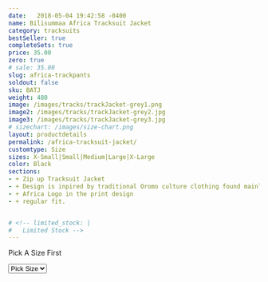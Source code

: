 ```yaml
---
date:   2018-05-04 19:42:58 -0400
name: Bilisummaa Africa Tracksuit Jacket
category: tracksuits
bestSeller: true
completeSets: true
price: 35.00
zero: true
# sale: 35.00
slug: africa-trackpants
soldout: false
sku: BATJ
weight: 480
image: /images/tracks/trackJacket-grey1.png
image2: /images/tracks/trackJacket-grey2.jpg
image3: /images/tracks/trackJacket-grey3.jpg
# sizechart: /images/size-chart.png
layout: productdetails
permalink: /africa-tracksuit-jacket/
customtype: Size
sizes: X-Small|Small|Medium|Large|X-Large
color: Black
sections: 
- + Zip up Tracksuit Jacket
- + Design is inpired by traditional Oromo culture clothing found mainly 	in Bale region
- + Africa Logo in the print design
- + regular fit. 


# <!-- limited_stock: |
#   Limited Stock -->
---
```


<div class="missingSize"><p>Pick A Size First</p></div>

<select id="my-size">
	  <option selected disabled>Pick Size</option>
	  <option disabled>Small</option>
	  <option>Medium</option>
	  <option>Large</option>
	  <option>X-Large</option>
</select>